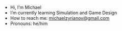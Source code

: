 - Hi, I’m Michael
-  I’m currently learning Simulation and Game Design
-  How to reach me: michaelzyrianov@gmail.com
-  Pronouns: he/him

<!---
MichaelZyr/MichaelZyr is a ✨ special ✨ repository because its `README.md` (this file) appears on your GitHub profile.
You can click the Preview link to take a look at your changes.
--->
